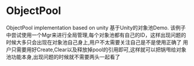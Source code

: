# ObjectPool
ObjectPool implementation based on unity
基于Unity的对象池Demo.
该例子中尝试使用一个Mgr来进行全局管理,每个对象池都有自己的ID，这样出现问题的时候大多只会出现在对象池自己身上,用户不太需要关注自己是不是使用正确了
用户只需要用好Create,Clear以及释放掉pool的引用即可,这样就可以把锅甩给对象池功能本身,出现问题的时候就不需要两头一起看了

